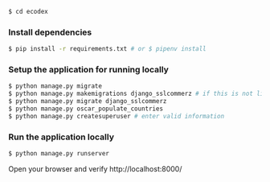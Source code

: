 ```sh
$ cd ecodex
```
 
### Install dependencies
```sh
$ pip install -r requirements.txt # or $ pipenv install
```
 
### Setup the application for running locally
 
```sh
$ python manage.py migrate
$ python manage.py makemigrations django_sslcommerz # if this is not listed in migration
$ python manage.py migrate django_sslcommerz
$ python manage.py oscar_populate_countries
$ python manage.py createsuperuser # enter valid information
```

### Run the application locally

```sh
$ python manage.py runserver
```

Open your browser and verify http://localhost:8000/
